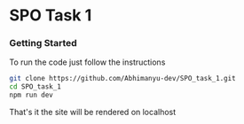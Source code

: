 # SPO Task 1
### Getting Started
To run the code just follow the instructions
```bash 
git clone https://github.com/Abhimanyu-dev/SPO_task_1.git
cd SPO_task_1
npm run dev
```
That's it the site will be rendered on localhost